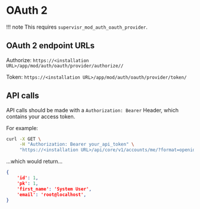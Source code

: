 # OAuth 2

!!! note
    This requires `supervisr_mod_auth_oauth_provider`.

## OAuth 2 endpoint URLs

Authorize: `https://<installation URL>/app/mod/auth/oauth/provider/authorize//`

Token: `https://<installation URL>/app/mod/auth/oauth/provider/token/`

## API calls

API calls should be made with a `Authorization: Bearer` Header, which contains your access token.

For example:

```bash
curl -X GET \
     -H "Authorization: Bearer your_api_token" \
     "https://<installation URL>/api/core/v1/accounts/me/?format=openid"
```

...which would return...

```json
{
    'id': 1,
    'pk': 1,
    'first_name': 'System User',
    'email': 'root@localhost',
}
```
